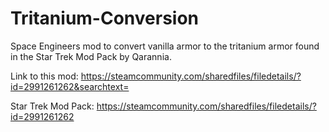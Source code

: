 # Tritanium-Conversion

Space Engineers mod to convert vanilla armor to the tritanium armor found in the Star Trek Mod Pack by Qarannia.

Link to this mod: https://steamcommunity.com/sharedfiles/filedetails/?id=2991261262&searchtext=

Star Trek Mod Pack: https://steamcommunity.com/sharedfiles/filedetails/?id=2991261262
